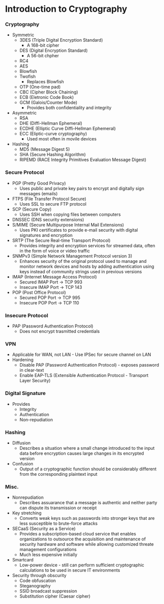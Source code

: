# Introduction to Cryptography
### Cryptography
* Symmetric
  * 3DES (Triple Digital Encryption Standard)
    * A 168-bit cipher
  * DES (Digital Encryption Standard)
    * A 56-bit chpher
  * RC4
  * AES
  * Blowfish
  * Twofish
    * Replaces Blowfish
  * OTP (One-time pad)
  * CBC (Cipher Block Chaining)
  * ECB (Eletronic Code Book)
  * GCM (Galois/Counter Mode)
    * Provides both confidentiality and integrity
* Asymmetric
  * RSA
  * DHE (Diffi-Hellman Ephemeral)
  * ECDHE (Elliptic Curve Diffi-Hellman Ephemeral)
  * ECC (Eliptic-curve cryptography)
    * Used most often in movile devices
* Hashing
  * MD5 (Message Digest 5)
  * SHA (Secure Hashing Algorithm)
  * RIPEMD (RACE Integrity Primitives Evaluation Message Digest)
  
### Secure Protocol
* PGP (Pretty Good Privacy)
  * Uses public and private key pairs to encrypt and digitally sign messages (emails)
* FTPS (File Transfer Protocol Secure)
  * Uses SSL to secure FTP protocol
* SCP (Secure Copy)
  * Uses SSH when copying files between computers
* DNSSEC (DNS security extensions)
* S/MIME (Secure Multipurpose Internal Mail Extensions)
  * Uses PKI certificates to provide e-mail security with digital signatures and encryption
* SRTP (The Secure Real-time Transport Protocol)
  * Provides integrity and encryption services for streamed data, often in the form of voice or video traffic
* SNMPv3 (Simple Network Management Protocol version 3)
  * Enhances security of the original protocol used to manage and monitor network devices and hosts by adding authentication using keys instead of community strings used in previous versions
* IMAP (Internet Message Access Protocol)
  * Secured IMAP Port -> TCP 993
  * Insecure IMAP Port -> TCP 143
* POP (Post Office Protocol)
  * Secured POP Port -> TCP 995
  * Insecure POP Port -> TCP 110
  
### Insecure Protocol
* PAP (Password Authentication Protocol)
  * Does not encrypt trasmitted credentials
 
### VPN
  * Applicable for WAN, not LAN - Use IPSec for secure channel on LAN
  * Hardening
    * Disable PAP (Password Authentication Protocol) - exposes password in clear-text
    * Enable EAP-TLS (Extensible Authentication Protocol - Transport Layer Security)
    
### Digital Signature
* Provides
  * Integrity
  * Authentication
  * Non-repudiation
  
### Hashing
* Diffusion
  * Describes a situation where a small change introduced to the input data before encryption causes large changes in its encrypted version
* Confusion
  * Output of a cryptographic function should be considerably different from the corresponding plaintext input
    
### Misc.
* Nonrepudiation
  * Describes assuarance that a message is authentic and neither party can dispute its transmission or receipt
* Key stretching
  * Converts weak keys such as passwords into stronger keys that are less susceptible to brute-force attacks
* SECaaS (Security as a Service)
  * Provides a subscription-based cloud service that enables organizations to outsource the acquisition and maintenance of security hardware and software while allowing customized threate management configurations
  * Much less expensive initially
* Smartcard
  * Low-power device - still can perform sufficient cryptographic calculations to be used in secure IT environments
* Security through obscurity
  * Code obfuscation
  * Steganography
  * SSID broadcast suppression
  * Substitution cipher (Caesar cipher)
